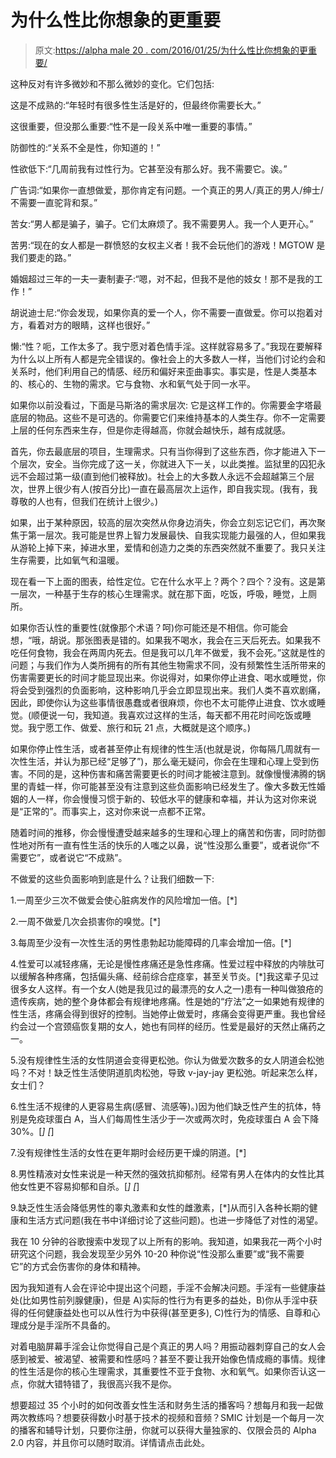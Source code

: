 # 为什么性比你想象的更重要

> 原文:[https://alpha male 20 . com/2016/01/25/为什么性比你想象的更重要/](https://alphamale20.com/2016/01/25/why-sex-is-more-important-than-you-think/)

这种反对有许多微妙和不那么微妙的变化。它们包括:

这是不成熟的:“年轻时有很多性生活是好的，但最终你需要长大。”

这很重要，但没那么重要:“性不是一段关系中唯一重要的事情。”

防御性的:“关系不全是性，你知道的！”

性欲低下:“几周前我有过性行为。它甚至没有那么好。我不需要它。诶。”

广告词:“如果你一直想做爱，那你肯定有问题。一个真正的男人/真正的男人/绅士/不需要一直驼背和泵。”

苦女:“男人都是骗子，骗子。它们太麻烦了。我不需要男人。我一个人更开心。”

苦男:“现在的女人都是一群愤怒的女权主义者！我不会玩他们的游戏！MGTOW 是我们要走的路。”

婚姻超过三年的一夫一妻制妻子:“嗯，对不起，但我不是他的妓女！那不是我的工作！”

胡说迪士尼:“你会发现，如果你真的爱一个人，你不需要一直做爱。你可以抱着对方，看着对方的眼睛，这样也很好。”

懒:“性？呃，工作太多了。我宁愿对着色情手淫。这样就容易多了。”我现在要解释为什么以上所有人都是完全错误的。像社会上的大多数人一样，当他们讨论约会和关系时，他们利用自己的情感、经历和偏好来歪曲事实。事实是，性是人类基本的、核心的、生物的需求。它与食物、水和氧气处于同一水平。

如果你以前没看过，下面是马斯洛的需求层次:
它是这样工作的。你需要金字塔最底层的物品。这些不是可选的。你需要它们来维持基本的人类生存。你不一定需要上层的任何东西来生存，但是你走得越高，你就会越快乐，越有成就感。

首先，你去最底层的项目，生理需求。只有当你得到了这些东西，你才能进入下一个层次，安全。当你完成了这一关，你就进入下一关，以此类推。监狱里的囚犯永远不会超过第一级(直到他们被释放)。社会上的大多数人永远不会超越第三个层次，世界上很少有人(按百分比)一直在最高层次上运作，即自我实现。(我有，我尊敬的人也有，但我们在统计上很少。)

如果，出于某种原因，较高的层次突然从你身边消失，你会立刻忘记它们，再次聚焦于第一层次。我可能是世界上智力发展最快、自我实现能力最强的人，但如果我从游轮上掉下来，掉进水里，爱情和创造力之类的东西突然就不重要了。我只关注生存需要，比如氧气和温暖。

现在看一下上面的图表，给性定位。它在什么水平上？两个？四个？没有。这是第一层次，一种基于生存的核心生理需求。就在那下面，吃饭，呼吸，睡觉，上厕所。

如果你否认性的重要性(就像那个术语？呵)你可能还是不相信。你可能会想，“哦，胡说。那张图表是错的。如果我不喝水，我会在三天后死去。如果我不吃任何食物，我会在两周内死去。但是我可以几年不做爱，我不会死。”这就是性的问题；与我们作为人类所拥有的所有其他生物需求不同，没有频繁性生活所带来的伤害需要更长的时间才能显现出来。你说得对，如果你停止进食、喝水或睡觉，你将会受到强烈的负面影响，这种影响几乎会立即显现出来。我们人类不喜欢剧痛，因此，即使你认为这些事情很愚蠢或者很麻烦，你也不太可能停止进食、饮水或睡觉。(顺便说一句，我知道。我喜欢过这样的生活，每天都不用花时间吃饭或睡觉。我宁愿工作、做爱、旅行和玩 21 点，大概就是这个顺序。)

如果你停止性生活，或者甚至停止有规律的性生活(也就是说，你每隔几周就有一次性生活，并认为那已经“足够了”)，那么毫无疑问，你会在生理和心理上受到伤害。不同的是，这种伤害和痛苦需要更长的时间才能被注意到。就像慢慢沸腾的锅里的青蛙一样，你可能甚至没有注意到这些负面影响已经发生了。像大多数无性婚姻的人一样，你会慢慢习惯于新的、较低水平的健康和幸福，并认为这对你来说是“正常的”。而事实上，这对你来说一点都不正常。

随着时间的推移，你会慢慢遭受越来越多的生理和心理上的痛苦和伤害，同时防御性地对所有一直有性生活的快乐的人嗤之以鼻，说“性没那么重要”，或者说你“不需要它”，或者说它“不成熟”。

不做爱的这些负面影响到底是什么？让我们细数一下:

1.一周至少三次不做爱会使心脏病发作的风险增加一倍。[*]

2.一周不做爱几次会损害你的嗅觉。[*]

3.每周至少没有一次性生活的男性患勃起功能障碍的几率会增加一倍。[*]

4.性爱可以减轻疼痛，无论是慢性疼痛还是急性疼痛。性爱过程中释放的内啡肽可以缓解各种疼痛，包括偏头痛、经前综合症痉挛，甚至关节炎。[*]我这辈子见过很多女人这样。有一个女人(她是我见过的最漂亮的女人之一)患有一种叫做狼疮的遗传疾病，她的整个身体都会有规律地疼痛。性是她的“疗法”之一如果她有规律的性生活，疼痛会得到很好的控制。当她停止做爱时，疼痛会变得更严重。我也曾经约会过一个宫颈癌恢复期的女人，她也有同样的经历。性爱是最好的天然止痛药之一。

5.没有规律性生活的女性阴道会变得更松弛。你认为做爱次数多的女人阴道会松弛吗？不对！缺乏性生活使阴道肌肉松弛，导致 v-jay-jay 更松弛。听起来怎么样，女士们？

6.性生活不规律的人更容易生病(感冒、流感等)。)因为他们缺乏性产生的抗体，特别是免疫球蛋白 A，当人们每周性生活少于一次或两次时，免疫球蛋白 A 会下降 30%。[*] [*]

7.没有规律性生活的女性在更年期时会经历更干燥的阴道。[*]

8.男性精液对女性来说是一种天然的强效抗抑郁剂。经常有男人在体内的女性比其他女性更不容易抑郁和自杀。[*] [*]

9.缺乏性生活会降低男性的睾丸激素和女性的雌激素，[*]从而引入各种长期的健康和生活方式问题(我在书中详细讨论了这些问题)。也进一步降低了对性的渴望。

我在 10 分钟的谷歌搜索中发现了以上所有的影响。我知道，如果我花一两个小时研究这个问题，我会发现至少另外 10-20 种你说“性没那么重要”或“我不需要它”的方式会伤害你的身体和精神。

因为我知道有人会在评论中提出这个问题，手淫不会解决问题。手淫有一些健康益处(比如男性前列腺健康)，但是 A)实际的性行为有更多的益处，B)你从手淫中获得的任何健康益处也可以从性行为中获得(甚至更多), C)性行为的情感、自尊和心理成分是手淫所不具备的。

对着电脑屏幕手淫会让你觉得自己是个真正的男人吗？用振动器刺穿自己的女人会感到被爱、被渴望、被需要和性感吗？甚至不要让我开始像色情成瘾的事情。规律的性生活是你的核心生理需求，其重要性不亚于食物、水和氧气。如果你否认这一点，你就大错特错了，我很高兴我不是你。

想要超过 35 个小时的如何改善女性生活和财务生活的播客吗？想每月和我一起做两次教练吗？想要获得数小时基于技术的视频和音频？SMIC 计划是一个每月一次的播客和辅导计划，只要你注册，你就可以获得大量独家的、仅限会员的 Alpha 2.0 内容，并且你可以随时取消。详情请点击此处。